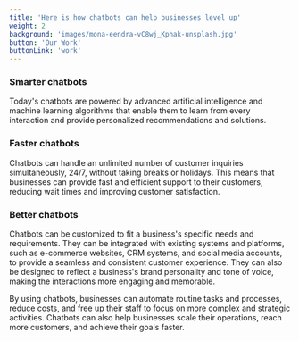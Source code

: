 ```yaml
---
title: 'Here is how chatbots can help businesses level up'
weight: 2
background: 'images/mona-eendra-vC8wj_Kphak-unsplash.jpg'
button: 'Our Work'
buttonLink: 'work'
---
```


### Smarter chatbots
Today's chatbots are powered by advanced artificial intelligence and machine learning algorithms that enable them to learn from every interaction and provide personalized recommendations and solutions.

### Faster chatbots
Chatbots can handle an unlimited number of customer inquiries simultaneously, 24/7, without taking breaks or holidays. This means that businesses can provide fast and efficient support to their customers, reducing wait times and improving customer satisfaction.

### Better chatbots
Chatbots can be customized to fit a business's specific needs and requirements. They can be integrated with existing systems and platforms, such as e-commerce websites, CRM systems, and social media accounts, to provide a seamless and consistent customer experience. They can also be designed to reflect a business's brand personality and tone of voice, making the interactions more engaging and memorable.

By using chatbots, businesses can automate routine tasks and processes, reduce costs, and free up their staff to focus on more complex and strategic activities. Chatbots can also help businesses scale their operations, reach more customers, and achieve their goals faster.
